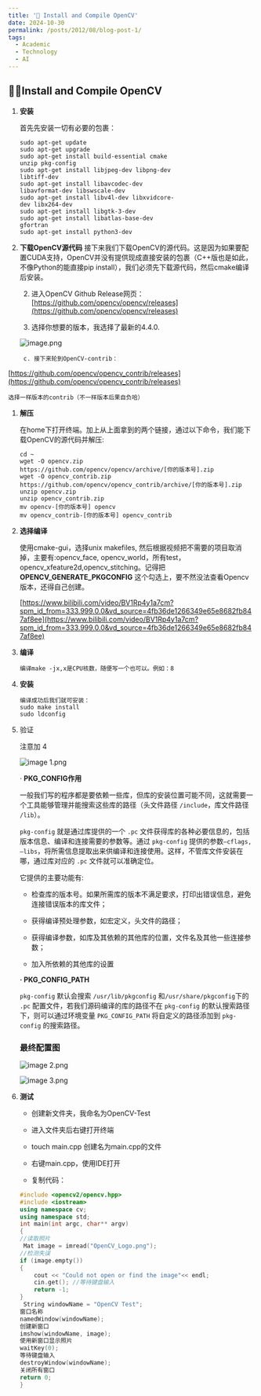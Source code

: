 ```yaml
---
title: '🎉 Install and Compile OpenCV'
date: 2024-10-30
permalink: /posts/2012/08/blog-post-1/
tags:
  - Academic
  - Technology
  - AI
---
```


🎉🎉Install and Compile OpenCV
----

1. **安装**

    ⾸先先安装⼀切有必要的包裹：

    ```Shell
    sudo apt-get update
    sudo apt-get upgrade
    sudo apt-get install build-essential cmake
    unzip pkg-config
    sudo apt-get install libjpeg-dev libpng-dev
    libtiff-dev
    sudo apt-get install libavcodec-dev
    libavformat-dev libswscale-dev
    sudo apt-get install libv4l-dev libxvidcore-
    dev libx264-dev
    sudo apt-get install libgtk-3-dev
    sudo apt-get install libatlas-base-dev
    gfortran
    sudo apt-get install python3-dev
    ```

1. **下载OpenCV源代码**
接下来我们下载OpenCV的源代码。这是因为如果要配置CUDA⽀持，OpenCV并没有提供现成直接安装的包裹（C++版也是如此，不像Python的能直接pip install），我们必须先下载源代码，然后cmake编译后安装。

    2. 进⼊OpenCV Github Release⽹⻚：
[https://github.com/opencv/opencv/releases](https://github.com/opencv/opencv/releases)

    3. 选择你想要的版本，我选择了最新的4.4.0.

    ![image.png](https://s2.loli.net/2024/10/30/3hEybwHjJPsXTIG.png)

        c. 接下来轮到OpenCV-contrib：
[https://github.com/opencv/opencv_contrib/releases](https://github.com/opencv/opencv_contrib/releases)

    选择⼀样版本的contrib（不⼀样版本后果⾃负哈）

1. **解压**

    在home下打开终端。加上从上⾯拿到的两个链接，通过以下命令，我们能下载OpenCV的源代码并解压:

    ```Shell
    cd ~
    wget -O opencv.zip
    https://github.com/opencv/opencv/archive/[你的版本号].zip
    wget -O opencv_contrib.zip
    https://github.com/opencv/opencv_contrib/archive/[你的版本号].zip
    unzip opencv.zip
    unzip opencv_contrib.zip
    mv opencv-[你的版本号] opencv
    mv opencv_contrib-[你的版本号] opencv_contrib
    ```

1. **选择编译**

    使⽤cmake-gui，选择unix makefiles, 然后根据视频把不需要的项⽬取消掉，主要有:opencv_face, opencv_world，所有test，opencv_xfeature2d,opencv_stitching。记得把**OPENCV_GENERATE_PKGCONFIG** 这个勾选上，要不然没法查看Opencv版本，还得⾃⼰创建。

    [https://www.bilibili.com/video/BV1Rp4y1a7cm?spm_id_from=333.999.0.0&vd_source=4fb36de1266349e65e8682fb847af8ee](https://www.bilibili.com/video/BV1Rp4y1a7cm?spm_id_from=333.999.0.0&vd_source=4fb36de1266349e65e8682fb847af8ee)

1. **编译**

    ```Shell
    编译make -jx,x是CPU核数，随便写⼀个也可以。例如：8
    ```

1. **安装**

    

    ```Shell
    编译成功后我们就可安装：
    sudo make install
    sudo ldconfig
    ```

1. 验证

    注意加 4

    ![image 1.png](https://s2.loli.net/2024/10/30/AyIE5Bm7LpOC9bu.png)

    · **PKG_CONFIG作用**

    一般我们写的程序都是要依赖一些库，但库的安装位置可能不同，这就需要一个工具能够管理并能搜索这些库的路径（头文件路径 `/include`，库文件路径 `/lib`）。

    `pkg-config` 就是通过库提供的一个 `.pc` 文件获得库的各种必要信息的，包括版本信息、编译和连接需要的参数等。通过 `pkg-config` 提供的参数`–cflags, –libs`，将所需信息提取出来供编译和连接使用。这样，不管库文件安装在哪，通过库对应的 `.pc` 文件就可以准确定位。

    它提供的主要功能有:

    - 检查库的版本号。如果所需库的版本不满足要求，打印出错误信息，避免连接错误版本的库文件；

    - 获得编译预处理参数，如宏定义，头文件的路径；

    - 获得编译参数，如库及其依赖的其他库的位置，文件名及其他一些连接参数；

    - 加入所依赖的其他库的设置

    **· PKG_CONFIG_PATH**

    `pkg-config` 默认会搜索 `/usr/lib/pkgconfig` 和`/usr/share/pkgconfig`下的 `.pc` 配置文件，若我们源码编译的库的路径不在 `pkg-config` 的默认搜索路径下，则可以通过环境变量 `PKG_CONFIG_PATH` 将自定义的路径添加到 `pkg-config` 的搜索路径。

    

    ### 最终配置图

    ![image 2.png](https://s2.loli.net/2024/10/30/FWAwzvOrsHK4yhn.png)

    ![image 3.png](https://s2.loli.net/2024/10/30/1tuPkA5HmoeY7zJ.png)

1. **测试**

    - 创建新⽂件夹，我命名为OpenCV-Test

    - 进⼊⽂件夹后右键打开终端

    - touch main.cpp 创建名为main.cpp的⽂件

    - 右键main.cpp，使⽤IDE打开

    - 复制代码：

    ```C++
    #include <opencv2/opencv.hpp>
    #include <iostream>
    using namespace cv;
    using namespace std;
    int main(int argc, char** argv)
    {
    //读取照⽚
     Mat image = imread("OpenCV_Logo.png");
    //检测失误
    if (image.empty())
    {
        cout << "Could not open or find the image"<< endl;
        cin.get(); //等待键盘输⼊
        return -1;
    }
     String windowName = "OpenCV Test";
    窗⼝名称
    namedWindow(windowName);
    创建新窗⼝
    imshow(windowName, image);
    使⽤新窗⼝显⽰照⽚
    waitKey(0);
    等待键盘输⼊
    destroyWindow(windowName);
    关闭所有窗⼝
    return 0;
    }
    ```
